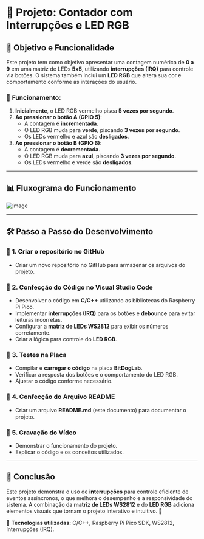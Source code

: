 # 📌 Projeto: Contador com Interrupções e LED RGB

## 🎯 **Objetivo e Funcionalidade**
Este projeto tem como objetivo apresentar uma contagem numérica de **0 a 9** em uma matriz de LEDs **5x5**, utilizando **interrupções (IRQ)** para controle via botões. O sistema também inclui um **LED RGB** que altera sua cor e comportamento conforme as interações do usuário.

### 🔹 **Funcionamento:**
1. **Inicialmente**, o LED RGB vermelho pisca **5 vezes por segundo**.
2. **Ao pressionar o botão A (GPIO 5)**:
   - A contagem é **incrementada**.
   - O LED RGB muda para **verde**, piscando **3 vezes por segundo**.
   - Os LEDs vermelho e azul são **desligados**.
3. **Ao pressionar o botão B (GPIO 6)**:
   - A contagem é **decrementada**.
   - O LED RGB muda para **azul**, piscando **3 vezes por segundo**.
   - Os LEDs vermelho e verde são **desligados**.

---
## 📊 **Fluxograma do Funcionamento**
![image](https://github.com/user-attachments/assets/ee364cbf-0d50-4b22-bbcd-af5a5f30d0de)


---
## 🛠️ **Passo a Passo do Desenvolvimento**
### 📌 **1. Criar o repositório no GitHub**
- Criar um novo repositório no GitHub para armazenar os arquivos do projeto.

### 📝 **2. Confecção do Código no Visual Studio Code**
- Desenvolver o código em **C/C++** utilizando as bibliotecas do Raspberry Pi Pico.
- Implementar **interrupções (IRQ)** para os botões e **debounce** para evitar leituras incorretas.
- Configurar a **matriz de LEDs WS2812** para exibir os números corretamente.
- Criar a lógica para controle do **LED RGB**.

### 🔬 **3. Testes na Placa**
- Compilar e **carregar o código** na placa **BitDogLab**.
- Verificar a resposta dos botões e o comportamento do LED RGB.
- Ajustar o código conforme necessário.

### 📄 **4. Confecção do Arquivo README**
- Criar um arquivo **README.md** (este documento) para documentar o projeto.

### 🎥 **5. Gravação do Vídeo**
- Demonstrar o funcionamento do projeto.
- Explicar o código e os conceitos utilizados.

---
## 🎯 **Conclusão**
Este projeto demonstra o uso de **interrupções** para controle eficiente de eventos assíncronos, o que melhora o desempenho e a responsividade do sistema. A combinação da **matriz de LEDs WS2812** e do **LED RGB** adiciona elementos visuais que tornam o projeto interativo e intuitivo. 🚀

📌 **Tecnologias utilizadas:** C/C++, Raspberry Pi Pico SDK, WS2812, Interrupções (IRQ).


